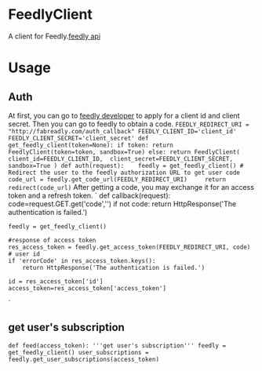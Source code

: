 FeedlyClient
============

A client for Feedly.[feedly api](http://developer.feedly.com/)

# Usage
## Auth
At first, you can go to [feedly developer](http://developer.feedly.com/v3/sandbox/) to apply for a client id and client secret. Then you can go to feedly to obtain a code.
`
FEEDLY_REDIRECT_URI = "http://fabreadly.com/auth_callback"
FEEDLY_CLIENT_ID='client_id'
FEEDLY_CLIENT_SECRET='client_secret'
def get_feedly_client(token=None):
    if token:
        return FeedlyClient(token=token, sandbox=True)
    else:
        return FeedlyClient(
                            client_id=FEEDLY_CLIENT_ID, 
                            client_secret=FEEDLY_CLIENT_SECRET,
                            sandbox=True
        )
def auth(request):   
    feedly = get_feedly_client()
    # Redirect the user to the feedly authorization URL to get user code
    code_url = feedly.get_code_url(FEEDLY_REDIRECT_URI)    
    return redirect(code_url)
`
After getting a code, you may exchange it for an access token and a refresh token.
`
def callback(request):
    code=request.GET.get('code','')
    if not code:
        return HttpResponse('The authentication is failed.')
    
    feedly = get_feedly_client()
    
    #response of access token
    res_access_token = feedly.get_access_token(FEEDLY_REDIRECT_URI, code)
    # user id
    if 'errorCode' in res_access_token.keys():
        return HttpResponse('The authentication is failed.')
         
    id = res_access_token['id']
	access_token=res_access_token['access_token']
`
## get user's subscription
`
def feed(access_token):
	'''get user's subscription'''
    feedly = get_feedly_client()
    user_subscriptions = feedly.get_user_subscriptions(access_token)
`